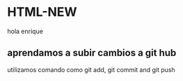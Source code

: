 # HTML-NEW

hola enrique

## aprendamos a subir cambios a git hub

utilizamos comando como git add, git commit and git push


